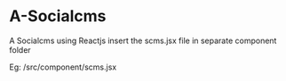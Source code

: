 # A-Socialcms
A Socialcms using Reactjs
insert the scms.jsx file in separate component folder

Eg: /src/component/scms.jsx

